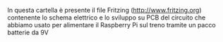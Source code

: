 In questa cartella è presente il file Fritzing (http://www.fritzing.org)
contenente lo schema elettrico e lo sviluppo su PCB del circuito che abbiamo
usato per alimentare il Raspberry Pi sul treno tramite un pacco batterie da 9V
